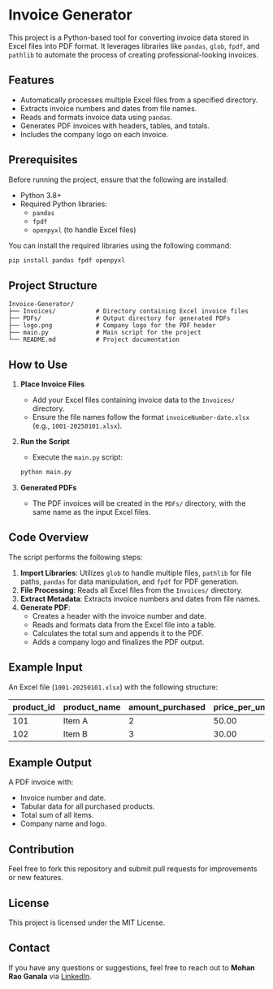 # Invoice Generator

This project is a Python-based tool for converting invoice data stored in Excel files into PDF format. It leverages libraries like `pandas`, `glob`, `fpdf`, and `pathlib` to automate the process of creating professional-looking invoices.

## Features

- Automatically processes multiple Excel files from a specified directory.
- Extracts invoice numbers and dates from file names.
- Reads and formats invoice data using `pandas`.
- Generates PDF invoices with headers, tables, and totals.
- Includes the company logo on each invoice.

## Prerequisites

Before running the project, ensure that the following are installed:

- Python 3.8+
- Required Python libraries:
  - `pandas`
  - `fpdf`
  - `openpyxl` (to handle Excel files)

You can install the required libraries using the following command:

```bash
pip install pandas fpdf openpyxl
```

## Project Structure

```
Invoice-Generator/
├── Invoices/           # Directory containing Excel invoice files
├── PDFs/               # Output directory for generated PDFs
├── logo.png            # Company logo for the PDF header
├── main.py             # Main script for the project
└── README.md           # Project documentation
```

## How to Use

1. **Place Invoice Files**
   - Add your Excel files containing invoice data to the `Invoices/` directory.
   - Ensure the file names follow the format `invoiceNumber-date.xlsx` (e.g., `1001-20250101.xlsx`).

2. **Run the Script**
   - Execute the `main.py` script:

   ```bash
   python main.py
   ```

3. **Generated PDFs**
   - The PDF invoices will be created in the `PDFs/` directory, with the same name as the input Excel files.

## Code Overview

The script performs the following steps:

1. **Import Libraries**: Utilizes `glob` to handle multiple files, `pathlib` for file paths, `pandas` for data manipulation, and `fpdf` for PDF generation.
2. **File Processing**: Reads all Excel files from the `Invoices/` directory.
3. **Extract Metadata**: Extracts invoice numbers and dates from file names.
4. **Generate PDF**:
   - Creates a header with the invoice number and date.
   - Reads and formats data from the Excel file into a table.
   - Calculates the total sum and appends it to the PDF.
   - Adds a company logo and finalizes the PDF output.

## Example Input

An Excel file (`1001-20250101.xlsx`) with the following structure:

| product_id | product_name | amount_purchased | price_per_unit | total_price |
|------------|--------------|------------------|----------------|-------------|
| 101        | Item A       | 2                | 50.00          | 100.00      |
| 102        | Item B       | 3                | 30.00          | 90.00       |

## Example Output

A PDF invoice with:

- Invoice number and date.
- Tabular data for all purchased products.
- Total sum of all items.
- Company name and logo.

## Contribution

Feel free to fork this repository and submit pull requests for improvements or new features.

## License

This project is licensed under the MIT License.

## Contact

If you have any questions or suggestions, feel free to reach out to **Mohan Rao Ganala** via [LinkedIn](https://linkedin.com/in/mohan-rao-ganala).
